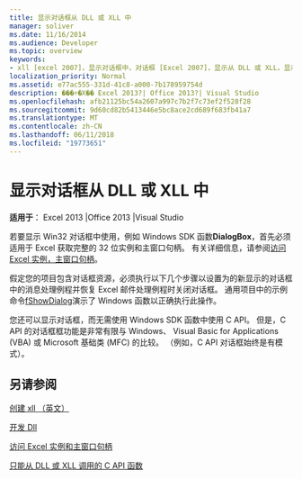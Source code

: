 ```yaml
---
title: 显示对话框从 DLL 或 XLL 中
manager: soliver
ms.date: 11/16/2014
ms.audience: Developer
ms.topic: overview
keywords:
- xll [excel 2007]，显示对话框中，对话框 [Excel 2007]，显示从 DLL 或 XLL，显示对话框从 Dll [Excel 2007]
localization_priority: Normal
ms.assetid: e77ac555-331d-41c8-a000-7b178959754d
description: ���÷�Χ�� Excel 2013?| Office 2013?| Visual Studio
ms.openlocfilehash: afb21125bc54a2607a997c7b2f7c73ef2f528f28
ms.sourcegitcommit: 9d60cd82b5413446e5bc8ace2cd689f683fb41a7
ms.translationtype: MT
ms.contentlocale: zh-CN
ms.lasthandoff: 06/11/2018
ms.locfileid: "19773651"
---
```

# <a name="displaying-dialog-boxes-from-within-a-dll-or-xll"></a>显示对话框从 DLL 或 XLL 中

 **适用于**： Excel 2013 |Office 2013 |Visual Studio 
  
若要显示 Win32 对话框中使用，例如 Windows SDK 函数**DialogBox**，首先必须适用于 Excel 获取完整的 32 位实例和主窗口句柄。 有关详细信息，请参阅[访问 Excel 实例，主窗口句柄](how-to-access-excel-instance-and-main-window-handles.md)。 
  
假定您的项目包含对话框资源，必须执行以下几个步骤以设置为的新显示的对话框中的消息处理例程并恢复 Excel 邮件处理例程时关闭对话框。 通用项目中的示例命令[fShowDialog](fshowdialog.md)演示了 Windows 函数以正确执行此操作。 
  
您还可以显示对话框，而无需使用 Windows SDK 函数中使用 C API。 但是，C API 的对话框框功能是非常有限与 Windows、 Visual Basic for Applications (VBA) 或 Microsoft 基础类 (MFC) 的比较。 （例如，C API 对话框始终是有模式）。
  
## <a name="see-also"></a>另请参阅



[创建 xll （英文）](creating-xlls.md)
  
[开发 Dll](developing-dlls.md)
  
[访问 Excel 实例和主窗口句柄](how-to-access-excel-instance-and-main-window-handles.md)
  
[只能从 DLL 或 XLL 调用的 C API 函数](c-api-functions-that-can-be-called-only-from-a-dll-or-xll.md)

